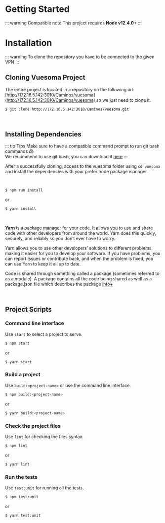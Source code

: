 # **Getting Started**

::: warning Compatible note
This project requires **Node v12.4.0+**
:::

# **Installation**

::: warning
To clone the repository you have to be connected to the given VPN
:::

## **Cloning Vuesoma Project**

The entire project is located in a repository on the following url: [http://172.16.5.142:3010/Caminos/vuesoma](http://172.16.5.142:3010/Caminos/vuesoma) so we just need to clone it.

```bash
$ git clone http://172.16.5.142:3010/Caminos/vuesoma.git
```

<br/>

## **Installing Dependencies**

::: tip Tips
Make sure to have a compatible command prompt to run git bash commands :scream:
<br/>
We recommend to use git bash, you can download it [here](https://git-scm.com/downloads)
:::

After a successfully cloning, access to the vuesoma folder using `cd vuesoma` and install the dependencies with your prefer node package manager

<br/>

```bash
$ npm run install
```

or

```bash
$ yarn install
```

<br/>

**Yarn** is a package manager for your code. It allows you to use and share code with other developers from around the world. Yarn does this quickly, securely, and reliably so you don’t ever have to worry.

Yarn allows you to use other developers’ solutions to different problems, making it easier for you to develop your software. If you have problems, you can report issues or contribute back, and when the problem is fixed, you can use Yarn to keep it all up to date.

Code is shared through something called a package (sometimes referred to as a module). A package contains all the code being shared as well as a package.json file which describes the package [info+](https://yarnpkg.com)

<br/>

## **Project Scripts**

### **Command line interface**

Use `start` to select a project to serve.

```bash
$ npm start
```

or

```bash
$ yarn start
```

### **Build a project**

Use `build:<project-name>` or use the command line interface.

```bash
$ npm build:<project-name>
```

or

```bash
$ yarn build:<project-name>
```

### **Check the project files**

Use `lint` for checking the files syntax.

```bash
$ npm lint
```

or

```bash
$ yarn lint
```

### **Run the tests**

Use `test:unit` for running all the tests.

```bash
$ npm test:unit
```

or

```bash
$ yarn test:unit
```
